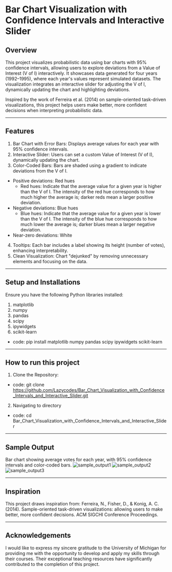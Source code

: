 # Bar Chart Visualization with Confidence Intervals and Interactive Slider


## Overview

This project visualizes probabilistic data using bar charts with 95% confidence intervals, allowing users to explore deviations from a Value of Interest (V of I) interactively. It showcases data generated for four years (1992–1995), where each year's values represent simulated datasets. The visualization integrates an interactive slider for adjusting the V of I, dynamically updating the chart and highlighting deviations.

Inspired by the work of Ferreira et al. (2014) on sample-oriented task-driven visualizations, this project helps users make better, more confident decisions when interpreting probabilistic data.

---

## Features

1. Bar Chart with Error Bars: Displays average values for each year with 95% confidence intervals.
2. Interactive Slider: Users can set a custom Value of Interest (V of I), dynamically updating the chart.
3. Color-Coded Bars: Bars are shaded using a gradient to indicate deviations from the V of I.
  - Positive deviations: Red hues
      - Red hues: Indicate that the average value for a given year is higher than the V of I. The intensity of the red hue corresponds to how much higher the average is; darker reds mean a larger positive deviation.
  - Negative deviations: Blue hues
      - Blue hues: Indicate that the average value for a given year is lower than the V of I. The intensity of the blue hue corresponds to how much lower the average is; darker blues mean a larger negative deviation.  
  - Near-zero deviations: White
4. Tooltips: Each bar includes a label showing its height (number of votes), enhancing interpretability.
5. Clean Visualization: Chart "dejunked" by removing unnecessary elements and focusing on the data.

---

## Setup and Installations

Ensure you have the following Python libraries installed:
1. matplotlib
2. numpy
3. pandas
4. scipy
5. ipywidgets
6. scikit-learn
- code: pip install matplotlib numpy pandas scipy ipywidgets scikit-learn

---

## How to run this project

1. Clone the Repository:
- code: git clone https://github.com/Lazycodes/Bar_Chart_Visualization_with_Confidence_Intervals_and_Interactive_Slider.git
2. Navigating to directory
- code: cd Bar_Chart_Visualization_with_Confidence_Intervals_and_Interactive_Slider

---

## Sample Output

Bar chart showing average votes for each year, with 95% confidence intervals and color-coded bars.
![sample_output1](https://github.com/Lazycodes/Bar_Chart_Visualization_with_Confidence_Intervals_and_Interactive_Slider/blob/main/Screenshot%202024-11-22%20at%2021.22.55.png)
![sample_output2](https://github.com/Lazycodes/Bar_Chart_Visualization_with_Confidence_Intervals_and_Interactive_Slider/blob/main/Screenshot%202024-11-22%20at%2021.23.48.png)
![sample_output3](https://github.com/Lazycodes/Bar_Chart_Visualization_with_Confidence_Intervals_and_Interactive_Slider/blob/main/Screenshot%202024-11-22%20at%2021.24.14.png)

---

## Inspiration

This project draws inspiration from:
Ferreira, N., Fisher, D., & Konig, A. C. (2014). Sample-oriented task-driven visualizations: allowing users to make better, more confident decisions. ACM SIGCHI Conference Proceedings.

---

## Acknowledgements

I would like to express my sincere gratitude to the University of Michigan for providing me with the opportunity to develop and apply my skills through their courses. Their exceptional teaching resources have significantly contributed to the completion of this project.
